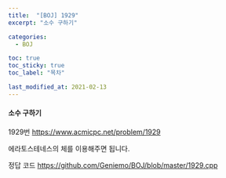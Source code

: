 ```yaml
---
title:  "[BOJ] 1929"
excerpt: "소수 구하기"

categories:
  - BOJ

toc: true
toc_sticky: true
toc_label: "목차"

last_modified_at: 2021-02-13
---
```


#### 소수 구하기

1929번 <https://www.acmicpc.net/problem/1929>

에라토스테네스의 체를 이용해주면 됩니다.

정답 코드 <https://github.com/Geniemo/BOJ/blob/master/1929.cpp>